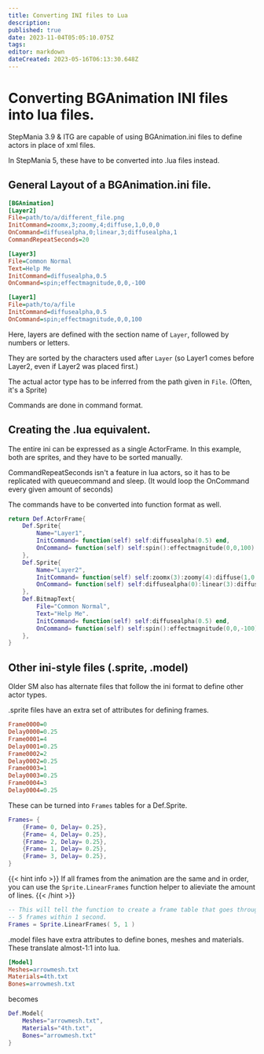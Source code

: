 ```yaml
---
title: Converting INI files to Lua
description: 
published: true
date: 2023-11-04T05:05:10.075Z
tags: 
editor: markdown
dateCreated: 2023-05-16T06:13:30.648Z
---
```


<!-- There's probably a lot that I'm missing in here. If you've got something, please contribute! -->

# Converting BGAnimation INI files into lua files.

StepMania 3.9 & ITG are capable of using BGAnimation.ini files to define actors in place of xml files.

In StepMania 5, these have to be converted into .lua files instead.

## General Layout of a BGAnimation.ini file.

```ini
[BGAnimation]
[Layer2]
File=path/to/a/different_file.png
InitCommand=zoomx,3;zoomy,4;diffuse,1,0,0,0
OnCommand=diffusealpha,0;linear,3;diffusealpha,1
CommandRepeatSeconds=20

[Layer3]
File=Common Normal
Text=Help Me
InitCommand=diffusealpha,0.5
OnCommand=spin;effectmagnitude,0,0,-100

[Layer1]
File=path/to/a/file
InitCommand=diffusealpha,0.5
OnCommand=spin;effectmagnitude,0,0,100

```

Here, layers are defined with the section name of `Layer`, followed by numbers or letters.

They are sorted by the characters used after `Layer` (so Layer1 comes before Layer2, even if Layer2 was placed first.)

The actual actor type has to be inferred from the path given in `File`. (Often, it's a Sprite)

Commands are done in command format.

## Creating the .lua equivalent.

The entire ini can be expressed as a single ActorFrame. In this example, both are sprites, and they have to be sorted manually.

CommandRepeatSeconds isn't a feature in lua actors, so it has to be replicated with queuecommand and sleep. (It would loop the OnCommand every given amount of seconds)

The commands have to be converted into function format as well.

```lua
return Def.ActorFrame{
	Def.Sprite{
		Name="Layer1",
		InitCommand= function(self) self:diffusealpha(0.5) end,
		OnCommand= function(self) self:spin():effectmagnitude(0,0,100) end,
	},
	Def.Sprite{
		Name="Layer2",
		InitCommand= function(self) self:zoomx(3):zoomy(4):diffuse(1,0,0,0) end,
		OnCommand= function(self) self:diffusealpha(0):linear(3):diffusealpha(1):sleep(20-3):queuecommand("On") end,
	},
	Def.BitmapText{
		File="Common Normal",
		Text="Help Me".
		InitCommand= function(self) self:diffusealpha(0.5) end,
		OnCommand= function(self) self:spin():effectmagnitude(0,0,-100) end,
	},
}
```

## Other ini-style files (.sprite, .model)

Older SM also has alternate files that follow the ini format to define other actor types.

.sprite files have an extra set of attributes for defining frames.

```ini
Frame0000=0
Delay0000=0.25
Frame0001=4
Delay0001=0.25
Frame0002=2
Delay0002=0.25
Frame0003=1
Delay0003=0.25
Frame0004=3
Delay0004=0.25
```

These can be turned into `Frames` tables for a Def.Sprite.
```lua
Frames= {
	{Frame= 0, Delay= 0.25},
	{Frame= 4, Delay= 0.25},
	{Frame= 2, Delay= 0.25},
	{Frame= 1, Delay= 0.25},
	{Frame= 3, Delay= 0.25},
}
```

{{< hint info >}}
If all frames from the animation are the same and in order, you can use the `Sprite.LinearFrames` function helper to alieviate the amount of lines.
{{< /hint >}}
```lua
-- This will tell the function to create a frame table that goes through
-- 5 frames within 1 second.
Frames = Sprite.LinearFrames( 5, 1 )
```

.model files have extra attributes to define bones, meshes and materials. These translate almost-1:1 into lua.
```ini
[Model]
Meshes=arrowmesh.txt
Materials=4th.txt
Bones=arrowmesh.txt
```

becomes

```lua
Def.Model{
	Meshes="arrowmesh.txt",
	Materials="4th.txt",
	Bones="arrowmesh.txt"
}
```
